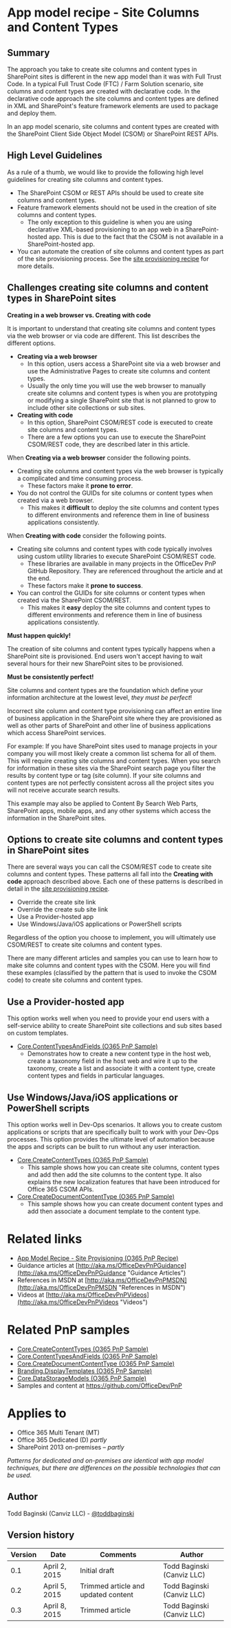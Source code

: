 App model recipe - Site Columns and Content Types
=================================================

Summary
-------

The approach you take to create site columns and content types in SharePoint sites is different in the new app model than it was with Full Trust Code.  In a typical Full Trust Code (FTC) / Farm Solution scenario, site columns and content types are created with declarative code.  In the declarative code approach the site columns and content types are defined in XML and SharePoint's feature framework elements are used to package and deploy them.

In an app model scenario, site columns and content types are created with the SharePoint Client Side Object Model (CSOM) or SharePoint REST APIs.

High Level Guidelines
---------------------

As a rule of a thumb, we would like to provide the following high level guidelines for creating site columns and content types.

- The SharePoint CSOM or REST APIs should be used to create site columns and content types.
- Feature framework elements should not be used in the creation of site columns and content types.
	+ The only exception to this guideline is when you are using declarative XML-based provisioning to an app web in a SharePoint-hosted app.  This is due to the fact that the CSOM is not available in a SharePoint-hosted app.
- You can automate the creation of site columns and content types as part of the site provisioning process.  See the [site provisioning recipe](/articles/app-model-recipe-site-provisioning.md) for more details.

Challenges creating site columns and content types in SharePoint sites
----------------------------------------------------------------------

**Creating in a web browser vs. Creating with code** 

It is important to understand that creating site columns and content types via the web browser or via code are different.  This list describes the different options.

- **Creating via a web browser**
	+ In this option, users access a SharePoint site via a web browser and use the Administrative Pages to create site columns and content types.
	+ Usually the only time you will use the web browser to manually create site columns and content types is when you are prototyping or modifying a single SharePoint site that is not planned to grow to include other site collections or sub sites.
- **Creating with code**
	+ In this option, SharePoint CSOM/REST code is executed to create site columns and content types.
	+ There are a few options you can use to execute the SharePoint CSOM/REST code, they are described later in this article.

When **Creating via a web browser** consider the following points.

- Creating site columns and content types via the web browser is typically a complicated and time consuming process.
	+ These factors make it **prone to error**.
- You do not control the GUIDs for site columns or content types when created via a web browser.
	+ This makes it **difficult** to deploy the site columns and content types to different environments and reference them in line of business applications consistently.

When **Creating with code** consider the following points.

- Creating site columns and content types with code typically involves using custom utility libraries to execute SharePoint CSOM/REST code.
	+ These libraries are available in many projects in the OfficeDev PnP GitHub Repository.  They are referenced throughout the article and at the end.
	+ These factors make it **prone to success**.
- You can control the GUIDs for site columns or content types when created via the SharePoint CSOM/REST.
	+ This makes it **easy** deploy the site columns and content types to different environments and reference them in line of business applications consistently.

**Must happen quickly!**

The creation of site columns and content types typically happens when a SharePoint site is provisioned.  End users won't accept having to wait several hours for their new SharePoint sites to be provisioned.

**Must be consistently perfect!**

Site columns and content types are the foundation which define your information architecture at the lowest level, *they must be perfect*!

Incorrect site column and content type provisioning can affect an entire line of business application in the SharePoint site where they are provisioned as well as other parts of SharePoint and other line of business applications which access SharePoint services.

For example:  If you have SharePoint sites used to manage projects in your company you will most likely create a common list schema for all of them.  This will require creating site columns and content types.  When you search for information in these sites via the SharePoint search page you filter the results by content type or tag (site column). If your site columns and content types are not perfectly consistent across all the project sites you will not receive accurate search results.

This example may also be applied to Content By Search Web Parts, SharePoint apps, mobile apps, and any other systems which access the information in the SharePoint sites.

Options to create site columns and content types in SharePoint sites
--------------------------------------------------------------------

There are several ways you can call the CSOM/REST code to create site columns and content types.  These patterns all fall into the **Creating with code** approach described above.  Each one of these patterns is described in detail in the [site provisioning recipe](/articles/app-model-recipe-site-provisioning.md).

- Override the create site link
- Override the create sub site link
- Use a Provider-hosted app
- Use Windows/Java/iOS applications or PowerShell scripts

Regardless of the option you choose to implement, you will ultimately use CSOM/REST to create site columns and content types.

There are many different articles and samples you can use to learn how to make site columns and content types with the CSOM.  Here you will find these examples (classified by the pattern that is used to invoke the CSOM code) to create site columns and content types.

Use a Provider-hosted app
-------------------------
This option works well when you need to provide your end users with a self-service ability to create SharePoint site collections and sub sites based on custom templates.

- [Core.ContentTypesAndFields (O365 PnP Sample)](https://github.com/OfficeDev/PnP/tree/dev/Scenarios/Core.ContentTypesAndFields)
	+ Demonstrates how to create a new content type in the host web, create a taxonomy field in the host web and wire it up to the taxonomy, create a list and associate it with a content type, create content types and fields in particular languages.

Use Windows/Java/iOS applications or PowerShell scripts
-------------------------------------------------------

This option works well in Dev-Ops scenarios. It allows you to create custom applications or scripts that are specifically built to work with your Dev-Ops processes. This option provides the ultimate level of automation because the apps and scripts can be built to run without any user interaction.  

- [Core.CreateContentTypes (O365 PnP Sample)](https://github.com/OfficeDev/PnP/tree/dev/Samples/Core.CreateContentTypes)
	+ This sample shows how you can create site columns, content types and add then add the site columns to the content type. It also explains the new localization features that have been introduced for Office 365 CSOM APIs.
- [Core.CreateDocumentContentType (O365 PnP Sample)](https://github.com/OfficeDev/PnP/tree/dev/Samples/Core.CreateDocumentContentType)
	+ This sample shows how you can create document content types and add then associate a document template to the content type.

Related links
=============
- [App Model Recipe - Site Provisioning (O365 PnP Recipe)](/articles/app-model-recipe-site-provisioning.md)
- Guidance articles at [http://aka.ms/OfficeDevPnPGuidance](http://aka.ms/OfficeDevPnPGuidance "Guidance Articles")
- References in MSDN at [http://aka.ms/OfficeDevPnPMSDN](http://aka.ms/OfficeDevPnPMSDN "References in MSDN")
- Videos at [http://aka.ms/OfficeDevPnPVideos](http://aka.ms/OfficeDevPnPVideos "Videos")

Related PnP samples
===================

- [Core.CreateContentTypes (O365 PnP Sample)](https://github.com/OfficeDev/PnP/tree/dev/Samples/Core.CreateContentTypes)
- [Core.ContentTypesAndFields (O365 PnP Sample)](https://github.com/OfficeDev/PnP/tree/dev/Scenarios/Core.ContentTypesAndFields)
- [Core.CreateDocumentContentType (O365 PnP Sample)](https://github.com/OfficeDev/PnP/tree/dev/Samples/Core.CreateDocumentContentType)
- [Branding.DisplayTemplates (O365 PnP Sample)](https://github.com/OfficeDev/PnP/tree/master/Samples/Branding.DisplayTemplates)
- [Core.DataStorageModels (O365 PnP Sample)](https://github.com/OfficeDev/PnP/tree/master/Samples/Core.DataStorageModels)
- Samples and content at https://github.com/OfficeDev/PnP

Applies to
==========
- Office 365 Multi Tenant (MT)
- Office 365 Dedicated (D) *partly*
- SharePoint 2013 on-premises – *partly*

*Patterns for dedicated and on-premises are identical with app model techniques, but there are differences on the possible technologies that can be used.*

Author
------
Todd Baginski (Canviz LLC) - [@toddbaginski](https://twitter.com/toddbaginski)

Version history
---------------
Version  | Date | Comments | Author
---------| -----| ---------| ------
0.1  | April 2, 2015 | Initial draft | Todd Baginski (Canviz LLC)
0.2  | April 5, 2015 | Trimmed article and updated content | Todd Baginski (Canviz LLC)
0.3  | April 8, 2015 | Trimmed article | Todd Baginski (Canviz LLC)
